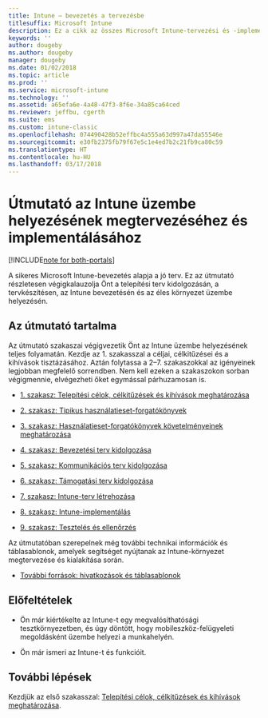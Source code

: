 ```yaml
---
title: Intune – bevezetés a tervezésbe
titlesuffix: Microsoft Intune
description: Ez a cikk az összes Microsoft Intune-tervezési és -implementálási szakasz közös bevezetője. A célok, használati esetek és követelmények meghatározását, bevezetési és kommunikációs tervek, támogatási, tesztelési és érvényesítési tervek létrehozását segítő eszközök.
keywords: ''
author: dougeby
ms.author: dougeby
manager: dougeby
ms.date: 01/02/2018
ms.topic: article
ms.prod: ''
ms.service: microsoft-intune
ms.technology: ''
ms.assetid: a65efa6e-4a48-47f3-8f6e-34a85ca64ced
ms.reviewer: jeffbu, cgerth
ms.suite: ems
ms.custom: intune-classic
ms.openlocfilehash: 074490428b52effbc4a555a63d997a47da55546e
ms.sourcegitcommit: e30fb2375fb79f67e5c1e4ed7b2c21fb9ca80c59
ms.translationtype: HT
ms.contentlocale: hu-HU
ms.lasthandoff: 03/17/2018
---
```

# <a name="intune-deployment-planning-design-and-implementation-guide"></a>Útmutató az Intune üzembe helyezésének megtervezéséhez és implementálásához

[!INCLUDE[note for both-portals](./includes/note-for-both-portals.md)]

A sikeres Microsoft Intune-bevezetés alapja a jó terv. Ez az útmutató részletesen végigkalauzolja Önt a telepítési terv kidolgozásán, a tervkészítésen, az Intune bevezetésén és az éles környezet üzembe helyezésén.

## <a name="whats-included-in-this-guide"></a>Az útmutató tartalma

Az útmutató szakaszai végigvezetik Önt az Intune üzembe helyezésének teljes folyamatán. Kezdje az 1. szakasszal a céljai, célkitűzései és a kihívások tisztázásához. Aztán folytassa a 2–7. szakaszokkal az igényeinek legjobban megfelelő sorrendben. Nem kell ezeken a szakaszokon sorban végigmennie, elvégezheti őket egymással párhuzamosan is.

-   [1. szakasz: Telepítési célok, célkitűzések és kihívások meghatározása](planning-guide-deployment-goals.md)

-   [2. szakasz: Tipikus használatieset-forgatókönyvek](planning-guide-scenarios.md)

-   [3. szakasz: Használatieset-forgatókönyvek követelményeinek meghatározása](planning-guide-requirements.md)

-   [4. szakasz: Bevezetési terv kidolgozása](planning-guide-rollout-plan.md)

-   [5. szakasz: Kommunikációs terv kidolgozása](planning-guide-communication-plan.md)

-   [6. szakasz: Támogatási terv kidolgozása](planning-guide-support-plan.md)

-   [7. szakasz: Intune-terv létrehozása](planning-guide-design.md)

-   [8. szakasz: Intune-implementálás](planning-guide-onboarding.md)

-   [9. szakasz: Tesztelés és ellenőrzés](planning-guide-test-validation.md)

Az útmutatóban szerepelnek még további technikai információk és táblasablonok, amelyek segítséget nyújtanak az Intune-környezet megtervezése és kialakítása során.

-   [További források: hivatkozások és táblasablonok](planning-guide-resources.md)

## <a name="assumptions"></a>Előfeltételek

-   Ön már kiértékelte az Intune-t egy megvalósíthatósági tesztkörnyezetben, és úgy döntött, hogy mobileszköz-felügyeleti megoldásként üzembe helyezi a munkahelyén.

-   Ön már ismeri az Intune-t és funkcióit.

## <a name="next-steps"></a>További lépések

Kezdjük az első szakasszal: [Telepítési célok, célkitűzések és kihívások meghatározása](planning-guide-deployment-goals.md).
